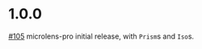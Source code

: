 # 1.0.0

[#105](https://github.com/stevenfontanella/microlens/issues/105) microlens-pro initial release, with `Prism`s and `Iso`s.

